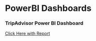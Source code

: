 # PowerBI Dashboards
### TripAdvisor Power BI Dashboard
<a href="https://app.powerbi.com/reportEmbed?reportId=31dc64b8-1b6f-43a3-93e6-2a2d55f1b784&autoAuth=true&ctid=7e94dd34-244f-40c0-9087-d7288d6c49fc" target="_blank">Click Here with Report</a>

